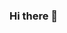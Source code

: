 ### Hi there 👋

<!--
**ArnavJ2710/Arnavj2710** is a ✨ _special_ ✨ repository because its `README.md` (this file) appears on your GitHub profile.

Here are some ideas to get you started:

- 🔭 I’m currently working on Data Visualizations
- 🌱 I’m currently learning Scala DB
- 👯 I’m looking to collaborate on Data Visualizations
- 🤔 I’m looking for help with Scala 
- 💬 Ask me about Anything
- 📫 How to reach me: Email on Arzy.03@gmail.com
- 😄 Pronouns: He/Him
- ⚡ Fun fact: ...
-->
